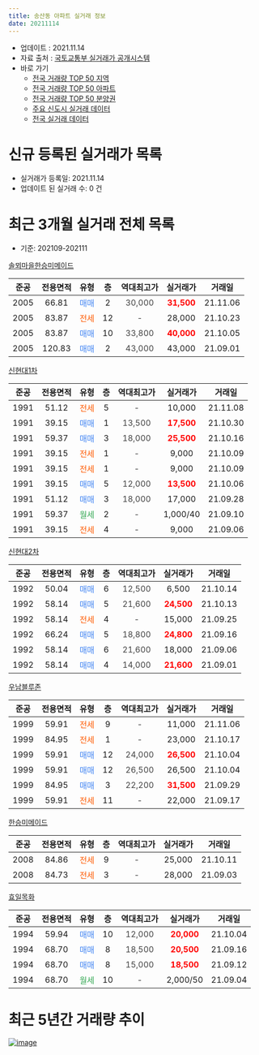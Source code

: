 ```yaml
---
title: 송산동 아파트 실거래 정보
date: 20211114
---
```


* 업데이트 : 2021.11.14
* 자료 출처 : [국토교통부 실거래가 공개시스템](http://rt.molit.go.kr)
* 바로 가기
    * [전국 거래량 TOP 50 지역](https://apt-info.github.io/apt-trade-info/tr)
    * [전국 거래량 TOP 50 아파트](https://apt-info.github.io/apt-trade-info/ta)
    * [전국 거래량 TOP 50 분양권](https://apt-info.github.io/apt-trade-info/tb)
    * [주요 신도시 실거래 데이터](https://apt-info.github.io/apt-trade-info/newtown)
    * [전국 실거래 데이터](https://apt-info.github.io/apt-trade-info/all)



<script async src="https://pagead2.googlesyndication.com/pagead/js/adsbygoogle.js"></script>
<!-- 기본광고 -->
<ins class="adsbygoogle"
     style="display:block"
     data-ad-client="ca-pub-1142216861245946"
     data-ad-slot="4805727019"
     data-ad-format="auto"
     data-full-width-responsive="true"></ins>
<script>
     (adsbygoogle = window.adsbygoogle || []).push({});
</script>


# 신규 등록된 실거래가 목록

* 실거래가 등록일: 2021.11.14
* 업데이트 된 실거래 수: 0 건




<script async src="https://pagead2.googlesyndication.com/pagead/js/adsbygoogle.js"></script>
<!-- 기본광고 -->
<ins class="adsbygoogle"
     style="display:block"
     data-ad-client="ca-pub-1142216861245946"
     data-ad-slot="4805727019"
     data-ad-format="auto"
     data-full-width-responsive="true"></ins>
<script>
     (adsbygoogle = window.adsbygoogle || []).push({});
</script>


# 최근 3개월 실거래 전체 목록
* 기준: 202109-202111


[솔뫼마을한승미메이드](https://search.naver.com/search.naver?query=%EC%86%94%EB%AB%BC%EB%A7%88%EC%9D%84%ED%95%9C%EC%8A%B9%EB%AF%B8%EB%A9%94%EC%9D%B4%EB%93%9C)

|준공|전용면적|유형|층|역대최고가|실거래가|거래일|
|:---:|:---:|:---:|:---:|:---:|:---:|:---:|
|2005|66.81|<span style="color:#4285F3">매매</span>|2|<span style="color:#444444">30,000</span>|<b><span style="color:#FF0000">31,500</span></b>|21.11.06|
|2005|83.87|<span style="color:#FF5A00">전세</span>|12|<span style="color:#444444">-</span>|28,000|21.10.23|
|2005|83.87|<span style="color:#4285F3">매매</span>|10|<span style="color:#444444">33,800</span>|<b><span style="color:#FF0000">40,000</span></b>|21.10.05|
|2005|120.83|<span style="color:#4285F3">매매</span>|2|<span style="color:#444444">43,000</span>|43,000|21.09.01|

[신현대1차](https://search.naver.com/search.naver?query=%EC%8B%A0%ED%98%84%EB%8C%801%EC%B0%A8)

|준공|전용면적|유형|층|역대최고가|실거래가|거래일|
|:---:|:---:|:---:|:---:|:---:|:---:|:---:|
|1991|51.12|<span style="color:#FF5A00">전세</span>|5|<span style="color:#444444">-</span>|10,000|21.11.08|
|1991|39.15|<span style="color:#4285F3">매매</span>|1|<span style="color:#444444">13,500</span>|<b><span style="color:#FF0000">17,500</span></b>|21.10.30|
|1991|59.37|<span style="color:#4285F3">매매</span>|3|<span style="color:#444444">18,000</span>|<b><span style="color:#FF0000">25,500</span></b>|21.10.16|
|1991|39.15|<span style="color:#FF5A00">전세</span>|1|<span style="color:#444444">-</span>|9,000|21.10.09|
|1991|39.15|<span style="color:#FF5A00">전세</span>|1|<span style="color:#444444">-</span>|9,000|21.10.09|
|1991|39.15|<span style="color:#4285F3">매매</span>|5|<span style="color:#444444">12,000</span>|<b><span style="color:#FF0000">13,500</span></b>|21.10.06|
|1991|51.12|<span style="color:#4285F3">매매</span>|3|<span style="color:#444444">18,000</span>|17,000|21.09.28|
|1991|59.37|<span style="color:#34A853">월세</span>|2|<span style="color:#444444">-</span>|1,000/40|21.09.10|
|1991|39.15|<span style="color:#FF5A00">전세</span>|4|<span style="color:#444444">-</span>|9,000|21.09.06|

[신현대2차](https://search.naver.com/search.naver?query=%EC%8B%A0%ED%98%84%EB%8C%802%EC%B0%A8)

|준공|전용면적|유형|층|역대최고가|실거래가|거래일|
|:---:|:---:|:---:|:---:|:---:|:---:|:---:|
|1992|50.04|<span style="color:#4285F3">매매</span>|6|<span style="color:#444444">12,500</span>|6,500|21.10.14|
|1992|58.14|<span style="color:#4285F3">매매</span>|5|<span style="color:#444444">21,600</span>|<b><span style="color:#FF0000">24,500</span></b>|21.10.13|
|1992|58.14|<span style="color:#FF5A00">전세</span>|4|<span style="color:#444444">-</span>|15,000|21.09.25|
|1992|66.24|<span style="color:#4285F3">매매</span>|5|<span style="color:#444444">18,800</span>|<b><span style="color:#FF0000">24,800</span></b>|21.09.16|
|1992|58.14|<span style="color:#4285F3">매매</span>|6|<span style="color:#444444">21,600</span>|18,000|21.09.06|
|1992|58.14|<span style="color:#4285F3">매매</span>|4|<span style="color:#444444">14,000</span>|<b><span style="color:#FF0000">21,600</span></b>|21.09.01|

[우남블루존](https://search.naver.com/search.naver?query=%EC%9A%B0%EB%82%A8%EB%B8%94%EB%A3%A8%EC%A1%B4)

|준공|전용면적|유형|층|역대최고가|실거래가|거래일|
|:---:|:---:|:---:|:---:|:---:|:---:|:---:|
|1999|59.91|<span style="color:#FF5A00">전세</span>|9|<span style="color:#444444">-</span>|11,000|21.11.06|
|1999|84.95|<span style="color:#FF5A00">전세</span>|1|<span style="color:#444444">-</span>|23,000|21.10.17|
|1999|59.91|<span style="color:#4285F3">매매</span>|12|<span style="color:#444444">24,000</span>|<b><span style="color:#FF0000">26,500</span></b>|21.10.04|
|1999|59.91|<span style="color:#4285F3">매매</span>|12|<span style="color:#444444">26,500</span>|26,500|21.10.04|
|1999|84.95|<span style="color:#4285F3">매매</span>|3|<span style="color:#444444">22,200</span>|<b><span style="color:#FF0000">31,500</span></b>|21.09.29|
|1999|59.91|<span style="color:#FF5A00">전세</span>|11|<span style="color:#444444">-</span>|22,000|21.09.17|

[한승미메이드](https://search.naver.com/search.naver?query=%ED%95%9C%EC%8A%B9%EB%AF%B8%EB%A9%94%EC%9D%B4%EB%93%9C)

|준공|전용면적|유형|층|역대최고가|실거래가|거래일|
|:---:|:---:|:---:|:---:|:---:|:---:|:---:|
|2008|84.86|<span style="color:#FF5A00">전세</span>|9|<span style="color:#444444">-</span>|25,000|21.10.11|
|2008|84.73|<span style="color:#FF5A00">전세</span>|3|<span style="color:#444444">-</span>|28,000|21.09.03|

[효일목화](https://search.naver.com/search.naver?query=%ED%9A%A8%EC%9D%BC%EB%AA%A9%ED%99%94)

|준공|전용면적|유형|층|역대최고가|실거래가|거래일|
|:---:|:---:|:---:|:---:|:---:|:---:|:---:|
|1994|59.94|<span style="color:#4285F3">매매</span>|10|<span style="color:#444444">12,000</span>|<b><span style="color:#FF0000">20,000</span></b>|21.10.04|
|1994|68.70|<span style="color:#4285F3">매매</span>|8|<span style="color:#444444">18,500</span>|<b><span style="color:#FF0000">20,500</span></b>|21.09.16|
|1994|68.70|<span style="color:#4285F3">매매</span>|8|<span style="color:#444444">15,000</span>|<b><span style="color:#FF0000">18,500</span></b>|21.09.12|
|1994|68.70|<span style="color:#34A853">월세</span>|10|<span style="color:#444444">-</span>|2,000/50|21.09.04|



<script async src="https://pagead2.googlesyndication.com/pagead/js/adsbygoogle.js"></script>
<!-- 기본광고 -->
<ins class="adsbygoogle"
     style="display:block"
     data-ad-client="ca-pub-1142216861245946"
     data-ad-slot="4805727019"
     data-ad-format="auto"
     data-full-width-responsive="true"></ins>
<script>
     (adsbygoogle = window.adsbygoogle || []).push({});
</script>


# 최근 5년간 거래량 추이


<div style="width:100%;">
    <canvas id="deal_progress" height="200"></canvas>
</div>

<script>
new Chart(document.getElementById("deal_progress"), {
    type: 'line',
    data: {
        labels: ['16.01','16.02','16.03','16.04','16.05','16.06','16.07','16.08','16.09','16.10','16.11','16.12','17.01','17.02','17.03','17.04','17.05','17.06','17.07','17.08','17.09','17.10','17.11','17.12','18.01','18.02','18.03','18.04','18.05','18.06','18.07','18.08','18.09','18.10','18.11','18.12','19.01','19.02','19.03','19.04','19.05','19.06','19.07','19.08','19.09','19.10','19.11','19.12','20.01','20.02','20.03','20.04','20.05','20.06','20.07','20.08','20.09','20.10','20.11','20.12','21.01','21.02','21.03','21.04','21.05','21.06','21.07','21.08','21.09','21.10','21.11'],
        datasets: [{
            label: '매매/분양권',
            data: [10,10,17,8,11,10,14,7,7,11,8,8,11,11,11,12,16,5,18,5,11,16,12,11,12,7,12,13,10,7,7,12,14,14,8,7,8,3,4,6,7,4,6,5,8,5,2,5,5,23,25,16,10,25,16,14,13,16,16,26,18,29,15,13,14,11,8,12,8,9,1],
            borderColor: "rgba(66, 133, 243, 1)",
            backgroundColor: "rgba(66, 133, 243, 0.05)",
            borderWidth: 1,
            pointRadius: 0,
            fill: false,
            lineTension: 0
        },{
            label: '전/월세',
            data: [7,7,5,6,7,4,6,7,7,9,7,8,5,10,14,14,6,3,4,6,9,9,6,8,9,4,7,12,6,2,6,5,8,6,4,5,2,5,11,7,5,9,8,9,5,9,7,9,4,10,4,4,8,2,4,8,6,9,3,6,9,8,10,8,16,5,9,5,6,5,2],
            borderColor: "rgba(255, 90, 0, 1)",
            backgroundColor: "rgba(255, 90, 0, 0.05)",
            borderWidth: 1,
            pointRadius: 0,
            fill: false,
            lineTension: 0
        },{
            label: '합계',
            data: [17,17,22,14,18,14,20,14,14,20,15,16,16,21,25,26,22,8,22,11,20,25,18,19,21,11,19,25,16,9,13,17,22,20,12,12,10,8,15,13,12,13,14,14,13,14,9,14,9,33,29,20,18,27,20,22,19,25,19,32,27,37,25,21,30,16,17,17,14,14,3],
            borderColor: "rgba(0, 0, 0, 1)",
            backgroundColor: "rgba(0, 0, 0, 0.03)",
            borderWidth: 0.1,
            pointRadius: 0,
            fill: true,
            lineTension: 0
        }
        ]
    },
    options: {
        responsive: true,
        title: {
            display: false
        },
        tooltips: {
            mode: 'index',
            intersect: false
        },
        hover: {
            mode: 'nearest',
            intersect: true
        },
        scales: {
            xAxes: [{
                display: true,
                scaleLabel: {
                    display: true,
                    labelString: '년/월'
                }
            }],
            yAxes: [{
                display: true,
                ticks: {
                    suggestedMin: 0,
                },
                scaleLabel: {
                    display: true,
                    labelString: '실거래 수'
                }
            }]
        }
    }
});

</script>


[![image](https://apt-info.github.io/images/2020-01-03-apt-trade-info/1024x500.png)](https://play.google.com/store/apps/details?id=com.aptinfo.apttradeinfo)

